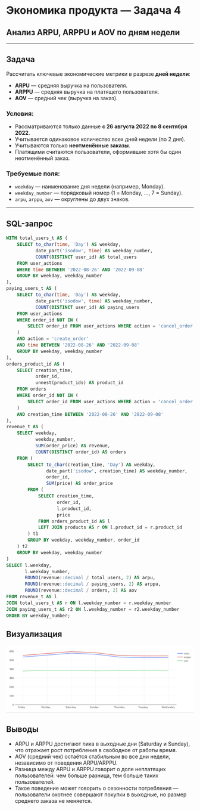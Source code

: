 # Экономика продукта — Задача 4

## Анализ ARPU, ARPPU и AOV по дням недели

---

## Задача

Рассчитать ключевые экономические метрики в разрезе **дней недели**:

- **ARPU** — средняя выручка на пользователя.
- **ARPPU** — средняя выручка на платящего пользователя.
- **AOV** — средний чек (выручка на заказ).

### Условия:
- Рассматриваются только данные **с 26 августа 2022 по 8 сентября 2022**.
- Учитывается одинаковое количество всех дней недели (по 2 дня).
- Учитываются только **неотменённые заказы**.
- Платящими считаются пользователи, оформившие хотя бы один неотменённый заказ.

### Требуемые поля:
- `weekday` — наименование дня недели (например, Monday).
- `weekday_number` — порядковый номер (1 = Monday, ..., 7 = Sunday).
- `arpu`, `arppu`, `aov` — округлены до двух знаков.

---

## SQL-запрос

```sql
WITH total_users_t AS (
    SELECT to_char(time, 'Day') AS weekday,
           date_part('isodow', time) AS weekday_number,
           COUNT(DISTINCT user_id) AS total_users
    FROM user_actions
    WHERE time BETWEEN '2022-08-26' AND '2022-09-08'
    GROUP BY weekday, weekday_number
),
paying_users_t AS (
    SELECT to_char(time, 'Day') AS weekday,
           date_part('isodow', time) AS weekday_number,
           COUNT(DISTINCT user_id) AS paying_users
    FROM user_actions
    WHERE order_id NOT IN (
        SELECT order_id FROM user_actions WHERE action = 'cancel_order'
    )
    AND action = 'create_order'
    AND time BETWEEN '2022-08-26' AND '2022-09-08'
    GROUP BY weekday, weekday_number
),
orders_product_id AS (
    SELECT creation_time,
           order_id,
           unnest(product_ids) AS product_id
    FROM orders
    WHERE order_id NOT IN (
        SELECT order_id FROM user_actions WHERE action = 'cancel_order'
    )
    AND creation_time BETWEEN '2022-08-26' AND '2022-09-08'
),
revenue_t AS (
    SELECT weekday,
           weekday_number,
           SUM(order_price) AS revenue,
           COUNT(DISTINCT order_id) AS orders
    FROM (
        SELECT to_char(creation_time, 'Day') AS weekday,
               date_part('isodow', creation_time) AS weekday_number,
               order_id,
               SUM(price) AS order_price
        FROM (
            SELECT creation_time,
                   order_id,
                   l.product_id,
                   price
            FROM orders_product_id AS l
            LEFT JOIN products AS r ON l.product_id = r.product_id
        ) t1
        GROUP BY weekday, weekday_number, order_id
    ) t2
    GROUP BY weekday, weekday_number
)
SELECT l.weekday,
       l.weekday_number,
       ROUND(revenue::decimal / total_users, 2) AS arpu,
       ROUND(revenue::decimal / paying_users, 2) AS arppu,
       ROUND(revenue::decimal / orders, 2) AS aov
FROM revenue_t AS l
JOIN total_users_t AS r ON l.weekday_number = r.weekday_number
JOIN paying_users_t AS r2 ON l.weekday_number = r2.weekday_number
ORDER BY weekday_number;
```

## Визуализация

![ARPU, ARPPU, AOV](../img/economika_task_4_viz_1.png)

## Выводы

- ARPU и ARPPU достигают пика в выходные дни (Saturday и Sunday), что отражает рост потребления в свободное от работы время.
- AOV (средний чек) остаётся стабильным во все дни недели, независимо от поведения ARPU/ARPPU.
- Разница между ARPU и ARPPU говорит о доле неплатящих пользователей: чем больше разница, тем больше таких пользователей.
- Такое поведение может говорить о сезонности потребления — пользователи охотнее совершают покупки в выходные, но размер среднего заказа не меняется.
